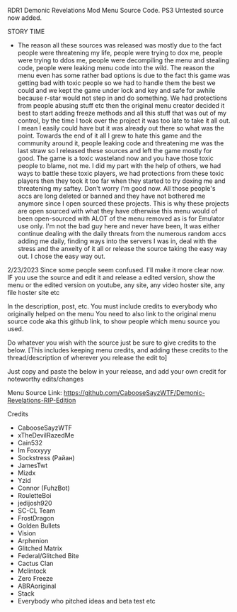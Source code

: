 RDR1 Demonic Revelations Mod Menu Source Code.
PS3 Untested source now added.

STORY TIME
- The reason all these sources was released was mostly due to the fact people were threatening my life, people were trying to dox me, people were trying to ddos me, people were decompiling the menu and stealing code, people were leaking menu code into the wild. The reason the menu even has some rather bad options is due to the fact this game was getting bad with toxic people so we had to handle them the best we could and we kept the game under lock and key and safe for awhile because r-star would not step in and do something. We had protections from people abusing stuff etc then the original menu creator decided it best to start adding freeze methods and all this stuff that was out of my control, by the time I took over the project it was too late to take it all out. I mean I easily could have but it was already out there so what was the point. Towards the end of it all I grew to hate this game and the community around it, people leaking code and threatening me was the last straw so I released these sources and left the game mostly for good. The game is a toxic wasteland now and you have those toxic people to blame, not me. I did my part with the help of others, we had ways to battle these toxic players, we had protections from these toxic players then they took it too far when they started to try doxing me and threatening my saftey. Don't worry i'm good now. All those people's accs are long deleted or banned and they have not bothered me anymore since I open sourced these projects. This is why these projects are open sourced with what they have otherwise this menu would of been open-sourced with ALOT of the menu removed as is for Emulator use only. I'm not the bad guy here and never have been, It was either continue dealing with the daily threats from the numerous random accs adding me daily, finding ways into the servers I was in, deal with the stress and the anxeity of it all or release the source taking the easy way out. I chose the easy way out.


2/23/2023
Since some people seem confused. I'll make it more clear now.
IF you use the source and edit it and release a edited version, show the menu or the edited version on youtube, any site, any video hoster site, any file hoster site etc

In the description, post, etc. You must include credits to everybody who originally helped on the menu
You need to also link to the original menu source code aka this github link, to show people which menu source you used.


Do whatever you wish with the source just be sure to give credits to the below. [This includes keeping menu credits, and adding these credits to the thread/description of wherever you release the edit to]

Just copy and paste the below in your release, and add your own credit for noteworthy edits/changes

Menu Source Link: https://github.com/CabooseSayzWTF/Demonic-Revelations-RIP-Edition  

Credits
* CabooseSayzWTF
* xTheDevilRazedMe
* Cain532
* Im Foxxyyy
* Sockstress (Райан)
* JamesTwt
* Mizdx
* Yzid
* Connor (FuhzBot)
* RouletteBoi
* jedijosh920
* SC-CL Team
* FrostDragon
* Golden Bullets
* Vision
* Arphenion
* Glitched Matrix
* Federal/Glitched Bite
* Cactus Clan
* Mclintock
* Zero Freeze
* ABRAoriginal
* Stack
* Everybody who pitched ideas and beta test etc

